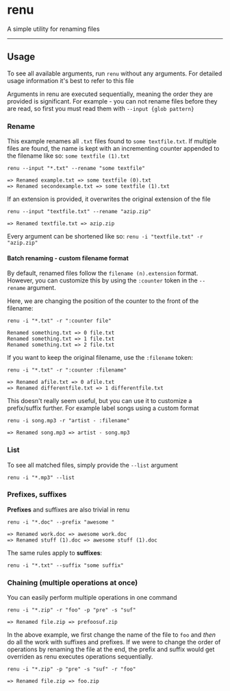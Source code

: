 # renu

A simple utility for renaming files

---

## Usage

To see all available arguments, run `renu` without any arguments. For detailed usage information it's best to refer to this file

Arguments in renu are executed sequentially, meaning the order they are provided is significant. For example - you can not rename files before they are read, so first you must read them with `--input {glob pattern}`

### Rename

This example renames all `.txt` files found to `some textfile.txt`. If multiple files are found, the name is kept with an incrementing counter appended to the filename like so: `some textfile (1).txt`

```
renu --input "*.txt" --rename "some textfile"

=> Renamed example.txt => some textfile (0).txt
=> Renamed secondexample.txt => some textfile (1).txt
```

If an extension is provided, it overwrites the original extension of the file
```
renu --input "textfile.txt" --rename "azip.zip"

=> Renamed textfile.txt => azip.zip
```

Every argument can be shortened like so: `renu -i "textfile.txt" -r "azip.zip"`

#### Batch renaming - custom filename format

By default, renamed files follow the `filename (n).extension` format. However, you can customize this by using the `:counter` token in the `--rename` argument.

Here, we are changing the position of the counter to the front of the filename:

```
renu -i "*.txt" -r ":counter file"

Renamed something.txt => 0 file.txt
Renamed something.txt => 1 file.txt
Renamed something.txt => 2 file.txt
```

If you want to keep the original filename, use the `:filename` token:

```
renu -i "*.txt" -r ":counter :filename"

=> Renamed afile.txt => 0 afile.txt
=> Renamed differentfile.txt => 1 differentfile.txt
```

This doesn't really seem useful, but you can use it to customize a prefix/suffix further. For example label songs using a custom format

```
renu -i song.mp3 -r "artist - :filename"

=> Renamed song.mp3 => artist - song.mp3
```

### List

To see all matched files, simply provide the `--list` argument

```
renu -i "*.mp3" --list
```

### Prefixes, suffixes

**Prefixes** and suffixes are also trivial in renu

```
renu -i "*.doc" --prefix "awesome "

=> Renamed work.doc => awesome work.doc
=> Renamed stuff (1).doc => awesome stuff (1).doc
```

The same rules apply to **suffixes**:

```
renu -i "*.txt" --suffix "some suffix"
```

### Chaining (multiple operations at once)

You can easily perform multiple operations in one command

```
renu -i "*.zip" -r "foo" -p "pre" -s "suf"

=> Renamed file.zip => prefoosuf.zip
```

In the above example, we first change the name of the file to `foo` and *then* do all the work with suffixes and prefixes. If we were to change the order of operations by renaming the file at the end, the prefix and suffix would get overriden as renu executes operations sequentially.

```
renu -i "*.zip" -p "pre" -s "suf" -r "foo"

=> Renamed file.zip => foo.zip
```